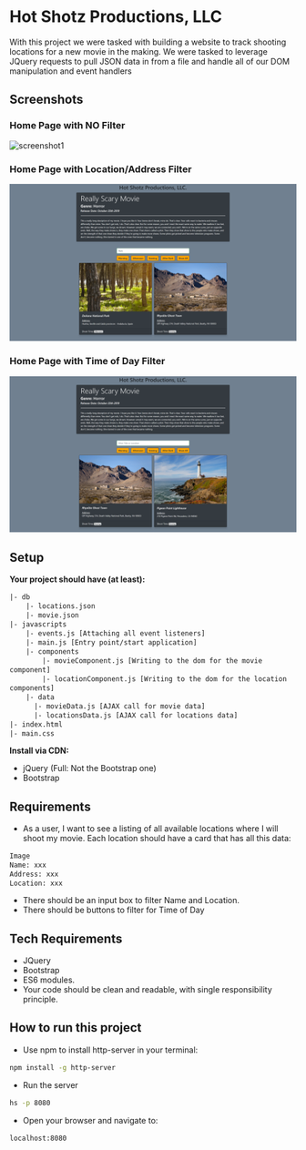 # Hot Shotz Productions, LLC

With this project we were tasked with building a website to track shooting locations for a new movie in the making. We were tasked to leverage JQuery requests to pull JSON data in from a file and handle all of our DOM manipulation and event handlers

## Screenshots

### Home Page with NO Filter

![screenshot1](./img/screenshots/hot_shotz_home.PNG)

### Home Page with Location/Address Filter

![screenshot2](./img/screenshots/hot_shotz_filter1.PNG)

### Home Page with Time of Day Filter

![Screenshot3](./img/screenshots/hot_shotz_filter2.PNG)

## Setup

**Your project should have (at least):**

```
|- db
    |- locations.json
    |- movie.json
|- javascripts
    |- events.js [Attaching all event listeners]
    |- main.js [Entry point/start application]
    |- components
        |- movieComponent.js [Writing to the dom for the movie component]
        |- locationComponent.js [Writing to the dom for the location components]
    |- data
      |- movieData.js [AJAX call for movie data]
      |- locationsData.js [AJAX call for locations data]
|- index.html
|- main.css
```

**Install via CDN:**

- jQuery (Full: Not the Bootstrap one)
- Bootstrap

## Requirements

- As a user, I want to see a listing of all available locations where I will shoot my movie. Each location should have a card that has all this data:

```
Image
Name: xxx
Address: xxx
Location: xxx
```

- There should be an input box to filter Name and Location.
- There should be buttons to filter for Time of Day

## Tech Requirements

- JQuery
- Bootstrap
- ES6 modules.
- Your code should be clean and readable, with single responsibility principle.

## How to run this project

- Use npm to install http-server in your terminal:

```sh
npm install -g http-server
```

- Run the server

```sh
hs -p 8080
```

- Open your browser and navigate to:

```
localhost:8080
```

